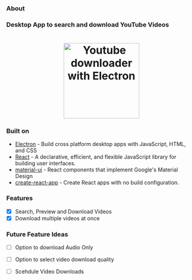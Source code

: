 ### About

### Desktop App to search and download YouTube Videos


<h1 align="center">
  <img src="https://i.imgur.com/LmPP6r3.gif" alt="Youtube downloader with Electron" width="200">
  


</h1>

### Built on

 - [Electron](https://github.com/electron/electron) - Build cross platform desktop apps with JavaScript, HTML, and CSS 
 - [React](https://github.com/facebook/react) - A declarative, efficient, and flexible JavaScript library for building user interfaces.
 - [material-ui](https://github.com/mui-org/material-ui) - React components that implement Google's Material Design
 - [create-react-app](https://github.com/facebook/create-react-app) - Create React apps with no build configuration.



### Features
 - [x] Search, Preview and Download Videos
 - [x] Download multiple videos at once

### Future Feature Ideas
 - [ ] Option to download Audio Only
 - [ ] Option to select video download quality
 - [ ] Scehdule Video Downloads
 
 
